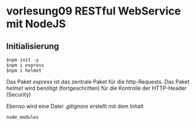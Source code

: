 # vorlesung09 RESTful WebService mit NodeJS

## Initialisierung

```
$npm init -y
$npm i express
$npm i helmet
```

Das Paket $express$ ist das zentrale Paket für die http-Requests. Das Paket $helmet$ wird benötigt (fortgeschritten) für die Kontrolle der HTTP-Header (Security)

Ebenso wird eine Datei $.gitignore$ erstellt mit dem Inhalt

```
node_modules
```